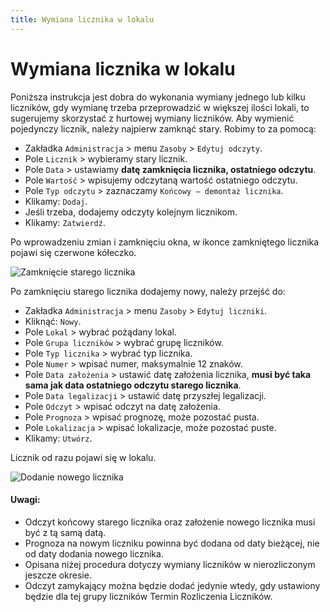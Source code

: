 ```yaml
---
title: Wymiana licznika w lokalu
---
```


# Wymiana licznika w lokalu

Poniższa instrukcja jest dobra do wykonania wymiany jednego lub kilku liczników, gdy wymianę trzeba przeprowadzić w większej ilości lokali, to sugerujemy skorzystać z hurtowej wymiany liczników. Aby wymienić pojedynczy licznik, należy najpierw zamknąć stary. Robimy to za pomocą:

- Zakładka `Administracja` > menu `Zasoby` > `Edytuj odczyty`.
- Pole `Licznik` > wybieramy stary licznik.
- Pole `Data` > ustawiamy **datę zamknięcia licznika, ostatniego odczytu**.
- Pole `Wartość` > wpisujemy odczytaną wartość ostatniego odczytu.
- Pole `Typ odczytu` > zaznaczamy `Końcowy — demontaż licznika`.
- Klikamy: `Dodaj`.
- Jeśli trzeba, dodajemy odczyty kolejnym licznikom.
- Klikamy: `Zatwierdź`.

Po wprowadzeniu zmian i zamknięciu okna, w ikonce zamkniętego licznika pojawi się czerwone kółeczko.

![Zamknięcie starego licznika](zamkniecielicznika.gif)

Po zamknięciu starego licznika dodajemy nowy, należy przejść do:

- Zakładka `Administracja` > menu `Zasoby` > `Edytuj liczniki`.
- Kliknąć: `Nowy`.
- Pole `Lokal` > wybrać pożądany lokal.
- Pole `Grupa liczników` > wybrać grupę liczników.
- Pole `Typ licznika` > wybrać typ licznika.
- Pole `Numer` > wpisać numer, maksymalnie 12 znaków.
- Pole `Data założenia` > ustawić datę założenia licznika, **musi być taka sama jak data ostatniego odczytu starego licznika**.
- Pole `Data legalizacji` > ustawić datę przyszłej legalizacji.
- Pole `Odczyt` > wpisać odczyt na datę założenia.
- Pole `Prognoza` > wpisać prognozę, może pozostać pusta.
- Pole `Lokalizacja` > wpisać lokalizacje, może pozostać puste.
- Klikamy: `Utwórz`.

Licznik od razu pojawi się w lokalu.

![Dodanie nowego licznika](dodanielicznika.gif)

#### Uwagi:

- Odczyt końcowy starego licznika oraz założenie nowego licznika musi być z tą samą datą.
- Prognoza na nowym liczniku powinna być dodana od daty bieżącej, nie od daty dodania nowego licznika.
- Opisana niżej procedura dotyczy wymiany liczników w nierozliczonym jeszcze okresie.
- Odczyt zamykający można będzie dodać jedynie wtedy, gdy ustawiony będzie dla tej grupy liczników Termin Rozliczenia Liczników.